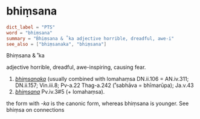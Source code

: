 # bhiṃsana

``` toml
dict_label = "PTS"
word = "bhiṃsana"
summary = "Bhiṃsana & ˚ka adjective horrible, dreadful, awe-i"
see_also = ["bhiṃsanaka", "bhiṃsana"]
```

Bhiṃsana & ˚ka

adjective horrible, dreadful, awe\-inspiring, causing fear.

1. *[bhiṃsanaka](bhiṃsanaka.md)* (usually combined with lomahaṃsa DN.ii.106 = AN.iv.311; DN.ii.157; Vin.iii.8; Pv\-a.22 Thag\-a.242 (˚sabhāva = bhīmarūpa); Ja.v.43
2. *[bhiṃsana](bhiṃsana.md)* Pv.iv.3#5 (\+ lomahaṃsa).

the form with *\-ka* is the canonic form, whereas bhiṃsana is younger. See bhiṃsa on connections

